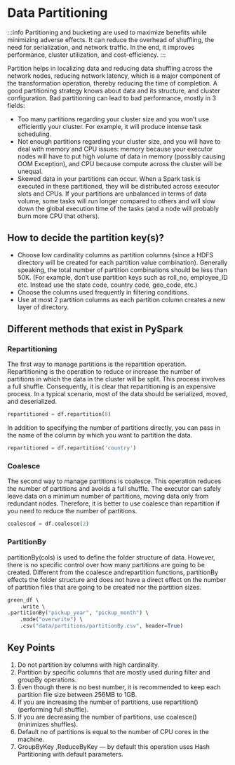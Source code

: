 # Data Partitioning

:::info
Partitioning and bucketing are used to maximize benefits while minimizing adverse effects. It can reduce the overhead of shuffling, the need for serialization, and network traffic. In the end, it improves performance, cluster utilization, and cost-efficiency.
:::

Partition helps in localizing data and reducing data shuffling across the network nodes, reducing network latency, which is a major component of the transformation operation, thereby reducing the time of completion. A good partitioning strategy knows about data and its structure, and cluster configuration. Bad partitioning can lead to bad performance, mostly in 3 fields:

- Too many partitions regarding your cluster size and you won’t use efficiently your cluster. For example, it will produce intense task scheduling.
- Not enough partitions regarding your cluster size, and you will have to deal with memory and CPU issues: memory because your executor nodes will have to put high volume of data in memory (possibly causing OOM Exception), and CPU because compute across the cluster will be unequal.
- Skewed data in your partitions can occur. When a Spark task is executed in these partitioned, they will be distributed across executor slots and CPUs. If your partitions are unbalanced in terms of data volume, some tasks will run longer compared to others and will slow down the global execution time of the tasks (and a node will probably burn more CPU that others).

## How to decide the partition key(s)?

- Choose low cardinality columns as partition columns (since a HDFS directory will be created for each partition value combination). Generally speaking, the total number of partition combinations should be less than 50K. (For example, don’t use partition keys such as roll_no, employee_ID etc. Instead use the state code, country code, geo_code, etc.)
- Choose the columns used frequently in filtering conditions.
- Use at most 2 partition columns as each partition column creates a new layer of directory.

## Different methods that exist in PySpark

### Repartitioning

The first way to manage partitions is the repartition operation. Repartitioning is the operation to reduce or increase the number of partitions in which the data in the cluster will be split. This process involves a full shuffle. Consequently, it is clear that repartitioning is an expensive process. In a typical scenario, most of the data should be serialized, moved, and deserialized.

```py
repartitioned = df.repartition(8)
```

In addition to specifying the number of partitions directly, you can pass in the name of the column by which you want to partition the data.

```py
repartitioned = df.repartition('country')
```

### Coalesce

The second way to manage partitions is coalesce. This operation reduces the number of partitions and avoids a full shuffle. The executor can safely leave data on a minimum number of partitions, moving data only from redundant nodes. Therefore, it is better to use coalesce than repartition if you need to reduce the number of partitions.

```py
coalesced = df.coalesce(2)
```

### PartitionBy

partitionBy(cols) is used to define the folder structure of data. However, there is no specific control over how many partitions are going to be created. Different from the coalesce andrepartition functions, partitionBy effects the folder structure and does not have a direct effect on the number of partition files that are going to be created nor the partition sizes.

```py
green_df \ 
    .write \ 
.partitionBy("pickup_year", "pickup_month") \ 
    .mode("overwrite") \ 
    .csv("data/partitions/partitionBy.csv", header=True)
```

## Key Points

1. Do not partition by columns with high cardinality.
2. Partition by specific columns that are mostly used during filter and groupBy operations.
3. Even though there is no best number, it is recommended to keep each partition file size between 256MB to 1GB.
4. If you are increasing the number of partitions, use repartition()(performing full shuffle).
5. If you are decreasing the number of partitions, use coalesce() (minimizes shuffles).
6. Default no of partitions is equal to the number of CPU cores in the machine.
7. GroupByKey ,ReduceByKey — by default this operation uses Hash Partitioning with default parameters.

